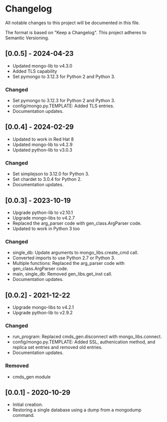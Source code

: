 # Changelog
All notable changes to this project will be documented in this file.

The format is based on "Keep a Changelog".  This project adheres to Semantic Versioning.


## [0.0.5] - 2024-04-23
- Updated mongo-lib to v4.3.0
- Added TLS capability
- Set pymongo to 3.12.3 for Python 2 and Python 3.

### Changed
- Set pymongo to 3.12.3 for Python 2 and Python 3.
- config/mongo.py.TEMPLATE: Added TLS entries.
- Documentation updates.


## [0.0.4] - 2024-02-29
- Updated to work in Red Hat 8
- Updated mongo-lib to v4.2.9
- Updated python-lib to v3.0.3

### Changed
- Set simplejson to 3.12.0 for Python 3.
- Set chardet to 3.0.4 for Python 2.
- Documentation updates.


## [0.0.3] - 2023-10-19
- Upgrade python-lib to v2.10.1
- Upgrade mongo-libs to v4.2.7
- Replaced the arg_parser code with gen_class.ArgParser code.
- Updated to work in Python 3 too

### Changed
- single_db: Update arguments to mongo_libs.create_cmd call.
- Converted imports to use Python 2.7 or Python 3.
- Multiple functions: Replaced the arg_parser code with gen_class.ArgParser code.
- main, single_db: Removed gen_libs.get_inst call.
- Documentation updates.


## [0.0.2] - 2021-12-22
- Upgrade mongo-libs to v4.2.1
- Upgrade python-lib to v2.9.2

### Changed
- run_program:  Replaced cmds_gen.disconnect with mongo_libs.connect.
- config/mongo.py.TEMPLATE:  Added SSL, authenication method, and replica set entries and removed old entries.
- Documentation updates.

### Removed
- cmds_gen module

## [0.0.1] - 2020-10-29
- Initial creation.
- Restoring a single database using a dump from a mongodump command.

